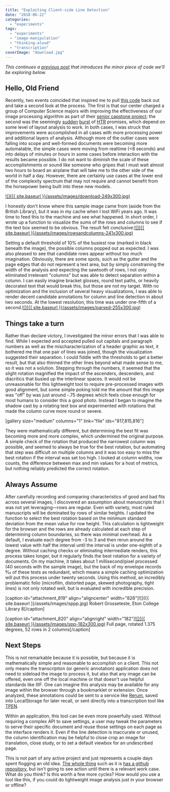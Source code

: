 ```yaml
---
title: "Exploiting Client-side Line Detection"
date: "2018-06-22"
categories: 
  - "experiments"
tags: 
  - "experiments"
  - "image-manipulation"
  - "thinking-aloud"
  - "transcription"
coverImage: "download.jpg"
---
```


_This continues a [previous post](https://blog.ongcdh.org/experiments/client-side-line-detection/) that introduces the minor piece of code we'll be exploring below._

## Hello, Old Friend

Recently, two events coincided that inspired me to pull [this code](http://embed.plnkr.co/BYDuwd/) back out and take a second look at the process. The first is that our center charged a group of Computer Science majors with improving the effectiveness of our image processing algorithm as part of their [senior capstone project](https://github.com/CenterForDigitalHumanities/TPEN28/tree/capstone_version); the second was the seemingly [sudden](https://dhc.hypotheses.org/469#more-469) [burst](https://amdigital.co.uk/about/news/item/htr-planet) of [HTR](http://update.lib.berkeley.edu/2017/09/18/trial-colonial-america-with-handwritten-text-recognition/) promises, which depend on some level of layout analysis to work. In both cases, I was struck that improvements were accomplished in all cases with more processing power and additional layers of analysis. Although more of the outlier cases were falling into scope and well-formed documents were becoming more automatable, the simple cases were moving from realtime (<8 seconds) and into delays of minutes or hours in some cases before interaction with the results became possible. I do not want to diminish the scale of these accomplishments or sound like someone who gripes that I must wait almost two hours to board an airplane that will take me to the other side of the world in half a day. However, there are certainly use cases at the lower end of the complexity spectrum that may not require and cannot benefit from the horsepower being built into these new models.

[![]({{ site.baseurl }}/assets/images/download-249x300.jpg)](http://ongcdh.org/wp-content/uploads/2018/06/download.jpg)

I honestly don't know where this sample image came from (aside from the British Library), but it was in my cache when I lost WiFi years ago. It was time to feed this to the machine and see what happened. In short order, I wrote up a function to visualize the sums of the rows and columns to see if the text box seemed to be obvious. The result felt conclusive:[![]({{ site.baseurl }}/assets/images/rowsandcolumns-241x300.jpg)](http://ongcdh.org/wp-content/uploads/2018/06/rowsandcolumns.jpg)

Setting a default threshold of 10% of the busiest row (marked in black beneath the image), the possible columns popped out as expected. I was also pleased to see that candidate rows appear without too much imagination. Obviously, there are some spots, such as the gutter and the page edges that do not represent a text area, but by simply constraining the width of the analysis and expecting the sawtooth of rows, I not only eliminated irrelevant "columns" but was able to detect separation within a column. I can easily imagine bracket glosses, round text paths, or heavily decorated text that would break this, but those are not my target. With no optimization and the inclusion of several heavy visualizations, I was able to render decent candidate annotations for column and line detection in about two seconds. At the lowest resolution, this time was under one-fifth of a second.[![]({{ site.baseurl }}/assets/images/parsed-255x300.jpg)](http://ongcdh.org/wp-content/uploads/2018/06/parsed.jpg)

## Things take a turn

Rather than declare victory, I investigated the minor errors that I was able to find. While I expected and accepted pulled out capitals and paragraph numbers as well as the mischaracterization of a header graphic as text, it bothered me that one pair of lines was joined, though the visualization suggested their separation. I could fiddle with the thresholds to get a better result, but that also thinned the other lines beyond what made sense to me, so it was not a solution. Stepping through the numbers, it seemed that the slight rotation magnified the impact of the ascenders, descenders, and diacritics that busied up the interlinear spaces. It would not be unreasonable for this lightweight tool to require pre-processed images with good alignment, but some simple poking told me the amount that this image was "off" by was just around \-.75 degrees which feels close enough for most humans to consider this a good photo. Instead I began to imagine the shadow cast by a rotating text box and experimented with rotations that made the column curve more round or severe.

[gallery size="medium" columns="1" link="file" ids="817,815,816"]

They were mathematically different, but determining the best fit was becoming more and more complex, which undermined the original purpose. A simple check of the rotation that produced the narrowest column was possible, and seemed to always be true for the best rotation, but automating that step was difficult on multiple columns and it was too easy to miss the best rotation if the interval was set too high. I looked at column widths, row counts, the difference between max and min values for a host of metrics, but nothing reliably predicted the correct rotation.

## Always Assume

After carefully recording and comparing characteristics of good and bad fits across several images, I discovered an assumption about manuscripts that I was not yet leveraging—rows are regular. Even with variety, most ruled manuscripts will be dominated by rows of similar heights. I updated the function to select the best rotation based on the minimum standard deviation from the mean value for  row height. This calculation is lightweight for the browser and the rows are already calculated at each step of determining column boundaries, so there was minimal overhead. As a default, I evaluate each degree from -3 to 3 and then rerun around the lowest value with half the interval until the interval is under one-eighth of a degree. Without caching checks or eliminating intermediate renders, this process takes longer, but it regularly finds the best rotation for a variety of documents. On my machine, it takes about 1 millisecond/pixel processed (40 seconds with the sample image), but the back of my envelope records 9⁄22 of these tests as redundant, which means a simple caching optimization will put this process under twenty seconds. Using this method, an incredibly problematic folio (microfilm, distorted page, skewed photography, tight lines) is not only rotated well, but is evaluated with incredible precision.

[caption id="attachment_819" align="aligncenter" width="826"]![]({{ site.baseurl }}/assets/images/sppp.jpg) Robert Grosseteste, Eton College Library 8[/caption]

[caption id="attachment_820" align="alignright" width="182"][![]({{ site.baseurl }}/assets/images/spp-182x300.jpg)](http://ongcdh.org/wp-content/uploads/2018/06/spp.jpg) Full page, rotated 1.375 degrees, 52 rows in 2 columns[/caption]

## Next Steps

This is not remarkable because it is possible, but because it is mathematically simple and reasonable to accomplish on a client. This not only means the transcription (or generic annotation) application does not need to sideload the image to process it, but also that any image can be offered, even one off the local machine or that doesn't use helpful standards like IIIF. One can imagine this analysis may be available for any image within the browser through a bookmarklet or extension. Once analyzed, these annotations could be sent to a service like [Rerum,](http://rerum.io) saved into LocalStorage for later recall, or sent directly into a transcription tool like [TPEN](http://t-pen.org).

Within an application, this tool can be even more powerfully used. Without requiring a complex API to save settings, a user may tweak the parameters to serve their specific document and reuse those settings on each page as the interface renders it. Even if the line detection is inaccurate or unused, the column identification may be helpful to close crop an image for translation, close study, or to set a default viewbox for an undescribed page.

This is not part of any active project and just represents a couple days spent flogging an old idea. [The whole thing](https://cubap.github.io/dash/) such as it is [has a github repository](https://github.com/cubap/dash), but isn't going to see action until there is a relevant work case. What do you think? Is this worth a few more cycles? How would you use a tool like this, if you could do lightweight image analysis just in your browser or offline?
